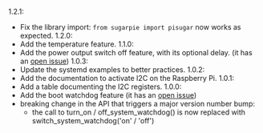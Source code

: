 1.2.1:
- Fix the library import: `from sugarpie import pisugar` now works as expected.
1.2.0:
- Add the temperature feature.
1.1.0:
- Add the power output switch off feature, with its optional delay.
(it has an [open issue](https://github.com/PiSugar/pisugar-power-manager-rs/issues/82))
1.0.3:
- Update the systemd examples to better practices.
1.0.2:
- Add the documentation to activate I2C on the Raspberry Pi.
1.0.1:
- Add a table documenting the I2C registers.
1.0.0:
- Add the boot watchdog feature (it has an [open issue](https://github.com/PiSugar/pisugar-power-manager-rs/issues/81))
- breaking change in the API that triggers a major version number bump:
	- the call to turn_on / off_system_watchdog() is now replaced
	  with switch_system_watchdog('on' / 'off')
